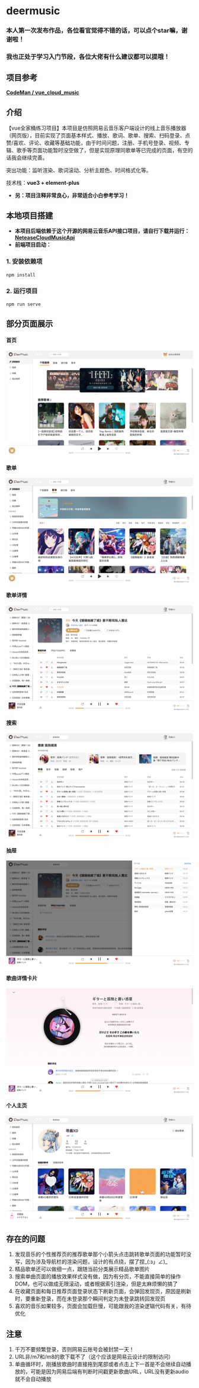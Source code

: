 # deermusic



### 本人第一次发布作品，各位看官觉得不错的话，可以点个star嘛，谢谢啦！

### 我也正处于学习入门节段，各位大佬有什么建议都可以提哦！



## 项目参考

**[CodeMan / vue_cloud_music](https://gitee.com/PengGeee/vue_cloud_music)**



## 介绍

【vue全家桶练习项目】本项目是仿照网易云音乐客户端设计的线上音乐播放器（网页版），目前实现了页面基本样式、播放、歌词、歌单、搜索、扫码登录、点赞/喜欢、评论、收藏等基础功能，由于时间问题，注册、手机号登录、视频、专辑、歌手等页面功能暂时没空做了，但是实现原理同歌单等已完成的页面，有空的话我会继续完善。

突出功能：监听渲染、歌词滚动、分析主题色、时间格式化等。

技术栈：**vue3 + element-plus**

- **另：项目注释非常良心，非常适合小白参考学习！**



## 本地项目搭建

- **本项目后端依赖于这个开源的网易云音乐API接口项目，请自行下载并运行：** **[NeteaseCloudMusicApi](https://github.com/xunlu129/NeteaseCloudMusicApi)**
- **前端项目启动：**

### 1. 安装依赖项

```
npm install
```

### 2. 运行项目
```
npm run serve
```



## 部分页面展示

#### 首页

![image-20230527203315488](README.assets/image-20230527203315488.png)

#### 歌单

![image-20230527203958832](README.assets/image-20230527203958832.png)

#### 歌单详情

![image-20230527204650469](README.assets/image-20230527204650469.png)

#### 搜索

![image-20230527204949108](README.assets/image-20230527204949108.png)

#### 抽屉

![image-20230527205338286](README.assets/image-20230527205338286.png)

#### 歌曲详情卡片

![image-20230527205509019](README.assets/image-20230527205509019.png)

#### 个人主页

![image-20230527224312850](README.assets/image-20230527224312850.png)



## 存在的问题

1. 发现音乐的个性推荐页的推荐歌单那个小箭头点击跳转歌单页面的功能暂时没写，因为涉及导航栏的渲染问题，设计的有点绕，摆了捏_(:з」∠)_
2. 精品歌单还可以做细一点，跟随当前分类展示精品歌单图片
3. 搜索单曲页面的播放效果样式没有做，因为有分页，不能直接简单的操作DOM，也可以做成无限滚动，或者根据索引渲染，但是太麻烦懒的搞了
4. 在收藏页面和每日推荐页面登录状态下刷新页面，会弹回发现页，原因是刷新时，要重新登录，而在未登录那个瞬间判定为未登录跳转回发现页
5. 喜欢的音乐如果较多，页面会加载巨慢，可能跟我的渲染逻辑代码有关，有待优化

## 注意

1. 千万不要频繁登录，否则网易云账号会被封禁一天！
2. URL非/m7和/m8的歌下载不了（这个应该是网易云设计的限制访问）
3. 单曲循环时，刚播放歌曲时直接拖到尾部或者点击上下一首是不会继续自动播放的，可能是因为网易后端有判断时间戳更新歌曲URL，URL没有更新audio就不会自动播放
